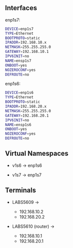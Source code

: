 ## Interfaces
enp1s7:

```bash
DEVICE=enp1s7
TYPE=Ethernet
BOOTPROTO=static
IPADDR=192.168.10.x
NETMASK=255.255.255.0
GATEWAY=192.168.10.1
IPV6INIT=no
NAME=ensp1s7
ONBOOT=yes
NOZEROCONF=yes
DEFROUTE=no
```
enp1s6:

```bash
DEVICE=enp1s6
TYPE=Ethernet
BOOTPROTO=static
IPADDR=192.168.20.x
NETMASK=255.255.255.0
GATEWAY=192.168.20.1
IPV6INIT=no
NAME=ensp1s6
ONBOOT=yes
NOZEROCONF=yes
DEFROUTE=no
```

## Virtual Namespaces

- v1s6 -> enp1s6

- v1s7 -> enp1s7

## Terminals

- LABS5609 ->
    - 192.168.10.2
    - 192.168.20.2

- LABS5610 (router) ->
    - 192.168.10.1
    - 192.168.20.1